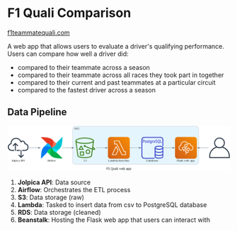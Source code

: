 # F1 Quali Comparison

[f1teammatequali.com](https://www.f1teammatequali.com)

A web app that allows users to evaluate a driver's qualifying performance. Users can compare how well a driver did:
  - compared to their teammate across a season
  - compared to their teammate across all races they took part in together
  - compared to their current and past teammates at a particular circuit
  - compared to the fastest driver across a season

## Data Pipeline
![Project Pipeline](https://github.com/JaiChandak/F1_quali_comparison/blob/main/f1_quali_web_app.png)
1. **Jolpica API**: Data source
2. **Airflow**: Orchestrates the ETL process
3. **S3**: Data storage (raw)
4. **Lambda**: Tasked to insert data from csv to PostgreSQL database
5. **RDS**: Data storage (cleaned)
6. **Beanstalk**: Hosting the Flask web app that users can interact with
